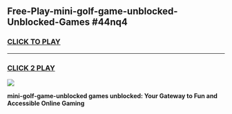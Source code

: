 
## Free-Play-mini-golf-game-unblocked-Unblocked-Games #44nq4
<h3>
<a href="https://news.freeplayer.one?title=mini-golf-game-unblocked&ref=8M">CLICK TO PLAY</a></h3>
<hr>

<h3>
<a href="https://news.freeplayer.one?title=mini-golf-game-unblocked&ref=8M">CLICK 2 PLAY</a>
  
</h3>

<a href="https://news.freeplayer.one?title=mini-golf-game-unblocked&ref=8M"><img src="https://clearcache.store/games.png"></a>


**mini-golf-game-unblocked games unblocked: Your Gateway to Fun and Accessible Online Gaming**
